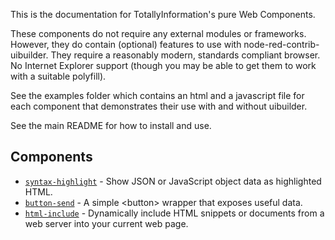 This is the documentation for TotallyInformation's pure Web Components.

These components do not require any external modules or frameworks. However, they do contain (optional) features to use with node-red-contrib-uibuilder.
They require a reasonably modern, standards compliant browser. No Internet Explorer support (though you may be able to get them to work with a suitable polyfill).

See the examples folder which contains an html and a javascript file for each component that demonstrates their use with and without uibuilder.

See the main README for how to install and use.

## Components

* [`syntax-highlight`](./syntax-highlight) - Show JSON or JavaScript object data as highlighted HTML.
* [`button-send`](button-send) - A simple &lt;button> wrapper that exposes useful data.
* [`html-include`](html-include) - Dynamically include HTML snippets or documents from a web server into your current web page.